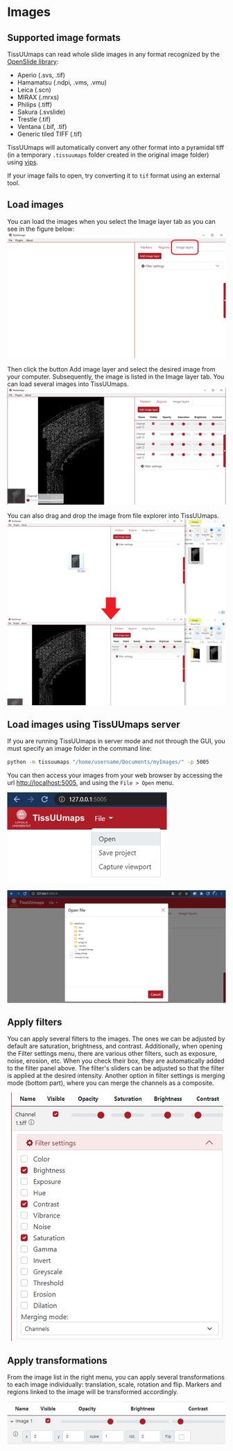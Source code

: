# Images

## Supported image formats

TissUUmaps can read whole slide images in any format recognized by the <a href="https://openslide.org/api/python/#openslide-python" target="_blank">OpenSlide library</a>:
 * Aperio (.svs, .tif)
 * Hamamatsu (.ndpi, .vms, .vmu)
 * Leica (.scn)
 * MIRAX (.mrxs)
 * Philips (.tiff)
 * Sakura (.svslide)
 * Trestle (.tif)
 * Ventana (.bif, .tif)
 * Generic tiled TIFF (.tif)

TissUUmaps will automatically convert any other format into a pyramidal tiff (in a temporary `.tissuumaps` folder created in the original image folder) using <a href="https://github.com/libvips/libvips" target="_blank">vips</a>.

If your image fails to open, try converting it to `tif` format using an external tool.


## Load images

You can load the images when you select the Image layer tab as you can see in the figure below:
![Image layers](images/image_layers.png)

Then click the button Add image layer and select the desired image from your computer. Subsequently, the image is listed in the Image layer tab. You can load several images into TissUUmaps.
![Image more layers](images/image_layers_many.png)

You can also drag and drop the image from file explorer into TissUUmaps.
![drag and drop](images/drag_drop_image.png)

## Load images using TissUUmaps server

If you are running TissUUmaps in server mode and not through the GUI, you must specify an image folder in the command line:
```bash
python -m tissuumaps "/home/username/Documents/myImages/" -p 5005
```

You can then access your images from your web browser by accessing the url [http://localhost:5005](http://localhost:5005), and using the `File > Open` menu.

![drag and drop](images/server_open_menu1.png)

![drag and drop](images/server_open_menu2.png)


## Apply filters

You can apply several filters to the images. The ones we can be adjusted by default are saturation, brightness, and contrast. Additionally, when opening the Filter settings menu, there are various other filters, such as exposure, noise, erosion, etc. When you check their box, they are automatically added to the filter panel above. The filter's sliders can be adjusted so that the filter is applied at the desired intensity. Another option in filter settings is merging mode (bottom part), where you can merge the channels as a composite.

![filters](images/Filters.png)

## Apply transformations

From the image list in the right menu, you can apply several transformations to each image individually: translation, scale, rotation and flip. Markers and regions linked to the image will be transformed accordingly.

![Image transformation](images/image_tranformations.png)